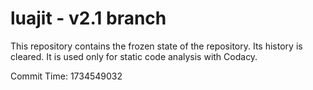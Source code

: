# luajit - v2.1 branch

This repository contains the frozen state of the repository.
Its history is cleared. It is used only for static code
analysis with Codacy.

Commit Time: 1734549032